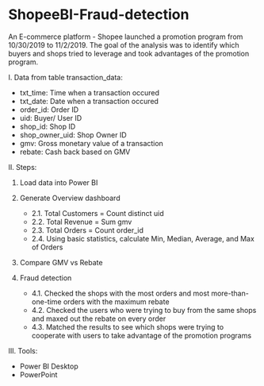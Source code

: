 # ShopeeBI-Fraud-detection
An E-commerce platform - Shopee launched a promotion program from 10/30/2019 to 11/2/2019. The goal of the analysis was to identify which buyers and shops tried to leverage and took advantages of the promotion program.

I. Data from table transaction_data:
- txt_time: Time when a transaction occured
- txt_date: Date when a transaction occured
- order_id: Order ID
- uid: Buyer/ User ID
- shop_id: Shop ID
- shop_owner_uid: Shop Owner ID
- gmv: Gross monetary value of a transaction
- rebate: Cash back based on GMV

II. Steps:
  1. Load data into Power BI
     
  2. Generate Overview dashboard
     - 2.1. Total Customers = Count distinct uid
     - 2.2. Total Revenue = Sum gmv
     - 2.3. Total Orders = Count order_id
     - 2.4. Using basic statistics, calculate Min, Median, Average, and Max of Orders

  3. Compare GMV vs Rebate

  4. Fraud detection
     - 4.1. Checked the shops with the most orders and most more-than-one-time orders with the maximum rebate
     - 4.2. Checked the users who were trying to buy from the same shops and maxed out the rebate on every order
     - 4.3. Matched the results to see which shops were trying to cooperate with users to take advantage of the promotion programs


III. Tools:
- Power BI Desktop
- PowerPoint
